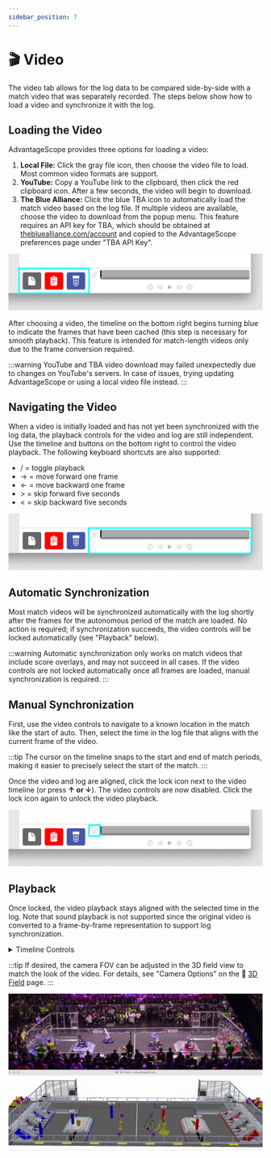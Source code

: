 ```yaml
---
sidebar_position: 7
---
```


# 🎬 Video

The video tab allows for the log data to be compared side-by-side with a match video that was separately recorded. The steps below show how to load a video and synchronize it with the log.

## Loading the Video

AdvantageScope provides three options for loading a video:

1. **Local File:** Click the gray file icon, then choose the video file to load. Most common video formats are support.
2. **YouTube:** Copy a YouTube link to the clipboard, then click the red clipboard icon. After a few seconds, the video will begin to download.
3. **The Blue Alliance:** Click the blue TBA icon to automatically load the match video based on the log file. If multiple videos are available, choose the video to download from the popup menu. This feature requires an API key for TBA, which should be obtained at [thebluealliance.com/account](https://www.thebluealliance.com/account) and copied to the AdvantageScope preferences page under "TBA API Key".

![Source chooser](./img/video-1.png)

After choosing a video, the timeline on the bottom right begins turning blue to indicate the frames that have been cached (this step is necessary for smooth playback). This feature is intended for match-length videos only due to the frame conversion required.

:::warning
YouTube and TBA video download may failed unexpectedly due to changes on YouTube's servers. In case of issues, trying updating AdvantageScope or using a local video file instead.
:::

## Navigating the Video

When a video is initially loaded and has not yet been synchronized with the log data, the playback controls for the video and log are still independent. Use the timeline and buttons on the bottom right to control the video playback. The following keyboard shortcuts are also supported:

- / = toggle playback
- → = move forward one frame
- ← = move backward one frame
- \> = skip forward five seconds
- < = skip backward five seconds

![Video controls](./img/video-2.png)

## Automatic Synchronization

Most match videos will be synchronized automatically with the log shortly after the frames for the autonomous period of the match are loaded. No action is required; if synchronization succeeds, the video controls will be locked automatically (see "Playback" below).

:::warning
Automatic synchronization only works on match videos that include score overlays, and may not succeed in all cases. If the video controls are not locked automatically once all frames are loaded, manual synchronization is required.
:::

## Manual Synchronization

First, use the video controls to navigate to a known location in the match like the start of auto. Then, select the time in the log file that aligns with the current frame of the video.

:::tip
The cursor on the timeline snaps to the start and end of match periods, making it easier to precisely select the start of the match.
:::

Once the video and log are aligned, click the lock icon next to the video timeline (or press **↑ or ↓**). The video controls are now disabled. Click the lock icon again to unlock the video playback.

![Lock button](./img/video-3.png)

## Playback

Once locked, the video playback stays aligned with the selected time in the log. Note that sound playback is not supported since the original video is converted to a frame-by-frame representation to support log synchronization.

<details>
<summary>Timeline Controls</summary>

The timeline is used to control playback and visualization. Clicking on the timeline selects a time, and right-clicking deselects it. The selected time is synchronized across all tabs, making it easy to quickly find this location in other views.

The green sections of the timeline indicate when the robot is autonomous, and the blue sections indicate when the robot is teleoperated.

To zoom, place the cursor over the timeline and scroll up or down. A range can also be selecting by clicking and dragging while holding `Shift`. Move left and right by scrolling horizontally (on supported devices), or by clicking and dragging on the timeline. When connected live, scrolling to the left unlocks from the current time, and scrolling all the way to the right locks to the current time again.

![Timeline](./img/timeline.png)

</details>

:::tip
If desired, the camera FOV can be adjusted in the 3D field view to match the look of the video. For details, see "Camera Options" on the 👀 [3D Field](../tab-reference/3d-field.md) page.
:::

![Video snapshot with odometry](./img/video-4.png)
